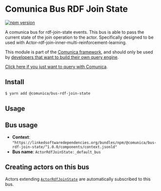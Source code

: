 # Comunica Bus RDF Join State

[![npm version](https://badge.fury.io/js/%40comunica%2Fbus-rdf-join-state.svg)](https://www.npmjs.com/package/@comunica/bus-rdf-join-state)

A comunica bus for rdf-join-state events. This bus is able to pass the current state of the join operation to the actor. Specifically designed to be used with Actor-rdf-join-inner-multi-reinforcement-learning.

This module is part of the [Comunica framework](https://github.com/comunica/comunica),
and should only be used by [developers that want to build their own query engine](https://comunica.dev/docs/modify/).

[Click here if you just want to query with Comunica](https://comunica.dev/docs/query/).

## Install

```bash
$ yarn add @comunica/bus-rdf-join-state
```

## Usage

## Bus usage

* **Context**: `"https://linkedsoftwaredependencies.org/bundles/npm/@comunica/bus-rdf-join-state/^1.0.0/components/context.jsonld"`
* **Bus name**: `ActorRdfJoinState:_default_bus`

## Creating actors on this bus

Actors extending [`ActorRdfJoinState`](TODO:jsdoc_url) are automatically subscribed to this bus.

